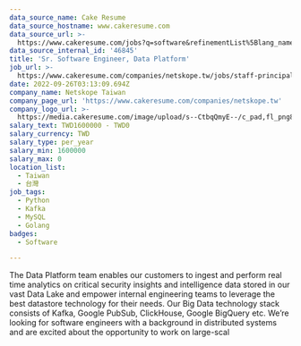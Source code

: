 ```yaml
---
data_source_name: Cake Resume
data_source_hostname: www.cakeresume.com
data_source_url: >-
  https://www.cakeresume.com/jobs?q=software&refinementList%5Blang_name%5D%5B0%5D=English&refinementList%5Bsalary_type%5D=per_year&range%5Bsalary_range%5D%5Bmin%5D=1000000&page=2
data_source_internal_id: '46845'
title: 'Sr. Software Engineer, Data Platform'
job_url: >-
  https://www.cakeresume.com/companies/netskope.tw/jobs/staff-principal-engineer-data
date: 2022-09-26T03:13:09.694Z
company_name: Netskope Taiwan
company_page_url: 'https://www.cakeresume.com/companies/netskope.tw'
company_logo_url: >-
  https://media.cakeresume.com/image/upload/s--CtbqQmyE--/c_pad,fl_png8,h_200,w_200/v1669011335/bfiv2ufqjlcsk4mixduc.png
salary_text: TWD1600000 - TWD0
salary_currency: TWD
salary_type: per_year
salary_min: 1600000
salary_max: 0
location_list:
  - Taiwan
  - 台灣
job_tags:
  - Python
  - Kafka
  - MySQL
  - Golang
badges:
  - Software

---
```


The Data Platform team enables our customers to ingest and perform real time analytics on critical security insights and intelligence data stored in our vast Data Lake and empower internal engineering teams to leverage the best datastore technology for their needs. Our Big Data technology stack consists of Kafka, Google PubSub, ClickHouse, Google BigQuery etc. We’re looking for software engineers with a background in distributed systems and are excited about the opportunity to work on large-scal